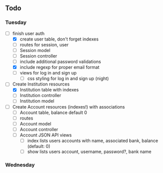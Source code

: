 ## Todo
### Tuesday
- [ ] finish user auth
  - [x] create user table, don't forget indexes
  - [ ] routes for session, user
  - [ ] Session model
  - [ ] Session controller
  - [ ] include additional password validations
  - [x] include regexp for proper email format
  - [ ] views for log in and sign up
    - [ ] css styling for log in and sign up (night)
- [ ] Create Institution resources
  - [x] Institution table with indexes
  - [ ] Institution controller
  - [ ] Institution model
- [ ] Create Account resources (indexes!) with associations
  - [ ] Account table, balance default 0
  - [ ] routes
  - [ ] Account model
  - [ ] Account controller
  - [ ] Account JSON API views
    - [ ] index lists users accounts with name, associated bank, balance (default: 0)
    - [ ] show lists users account, username, password?, bank name

### Wednesday
